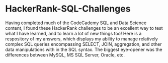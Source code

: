 # HackerRank-SQL-Challenges

Having completed much of the CodeCademy SQL and Data Science content, I found these HackerRank challenges to be an excellent
way to test what I have learned, and to learn a lot of new things too!  Here is a respository of my answers, which displays
my ability to manage relatively complex SQL queries encompassing SELECT, JOIN, aggregation, and other data manipulations
with in the SQL syntax.  The biggest eye-opener was the differences between MySQL, MS SQL Server, Oracle, etc.
